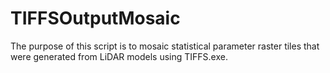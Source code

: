 # TIFFSOutputMosaic
The purpose of this script is to mosaic statistical parameter raster tiles that were generated from LiDAR models using TIFFS.exe.
